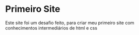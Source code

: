 # Primeiro Site
 Este site foi um desafio feito, para criar meu primeiro site com 
 conhecimentos intermediários de html e css
 
